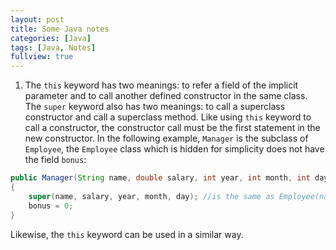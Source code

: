 ```yaml
---
layout: post
title: Some Java notes
categories: [Java]
tags: [Java, Notes]
fullview: true
---
```


1. The `this` keyword has two meanings: to refer a field of the implicit parameter and to call another defined constructor in the same class.
The `super` keyword also has two meanings: to call a superclass constructor and call a superclass method. Like using `this` keyword to call a constructor, the constructor call must be the first statement in the new constructor. In the following example, `Manager` is the subclass of `Employee`, the `Employee` class which is hidden for simplicity does not have the field `bonus`:
```java
public Manager(String name, double salary, int year, int month, int day)
{
    super(name, salary, year, month, day); //is the same as Employee(name, salary, year, month, day)
    bonus = 0;
}
```
Likewise, the `this` keyword can be used in a similar way.